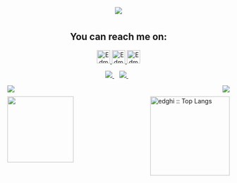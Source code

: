 <p align="center">
  <a href="https://github.com/Edmond22-prog"><img src="https://readme-typing-svg.herokuapp.com/?lines=Python%20Developer;Flutter%20Developer;Freelancer%20;GDSC%20Lead%20Alumni;Otaku%20and%20Gamer;Python%20Lover&font=Pacifico&center=true&width=650&height=120&color=4898ff&vCenter=true&size=45%22"></a>
</p>
<p align='center'>
 <h1 align="center">
  <h2 align="center">You can reach me on: </h2>

<p align="center">

  <a href="https://www.linkedin.com/in/edmond-ghislain-makolle-99716b1a2/">
    <img src="https://www.vectorlogo.zone/logos/linkedin/linkedin-icon.svg" alt="Edmond Ghislain Makolle LinkedIn Profile" height="30" width="30">
  </a>
  
  <a href="https://twitter.com/MakolleG">
    <img src="https://cdn.worldvectorlogo.com/logos/twitter-6.svg" alt="Edmond Ghislain Makolle Twitter Profile" height="30" width="30">
  </a>
  
  <a href="https://twitter.com/MakolleG">
    <img src="https://cdn-icons-png.flaticon.com/512/3178/3178285.png" alt="Edmond Ghislain Makolle Website" height="30" width="30">
  </a>
</p>
</h1>

<p align='center'>
  <a href="https://t.me/Edghi_Makol">
    <img src="https://img.shields.io/badge/telegram-%230077B5.svg?&style=for-the-badge&logo=telegram&logoColor=white" />
  </a>&nbsp;&nbsp;

  <a href="mailto:edghimakoll@gmail.com">
    <img src="https://img.shields.io/badge/email me-%231DA1F3.svg?&style=for-the-badge&logo=gmail&logoColor=white" />
  </a>&nbsp;&nbsp;
</p>



<img align="left" src="https://visitor-badge.laobi.icu/badge?page_id=Edmond22-prog" />
<img align="right" src="https://img.shields.io/github/followers/Edmond22-prog?label=Follow&style=social" />
<h1 align="center"></h1>
<img align="left" height="150px" src="https://github-readme-stats.vercel.app/api?username=Edmond22-prog&show_icons=true&theme=chartreuse-dark&count_private=true" />
<img align="right" height="180px" src="https://github-readme-stats.vercel.app/api/top-langs/?username=Edmond22-prog&count_private=true&langs_count=10&theme=chartreuse-dark&layout=compact&hide=html,css" alt="edghi :: Top Langs" />
<img height="150px" />
<br>
<br>

<!-- <h2 font-weight="bold">Skills</h2> -->
<!-- <p align='left'>
  <img src="https://cdn.iconscout.com/icon/free/png-128/python-20-1175115.png" width="50">
  <img src="https://cdn.iconscout.com/icon/free/png-128/java-22-225997.png" width="50">
  <img src="https://uxwing.com/wp-content/themes/uxwing/download/brands-and-social-media/dart-programming-language-icon.svg" width="50">
  <img src="https://cdn.iconscout.com/icon/free/png-128/html5-40-1175193.png" width="50">
  <img src="https://cdn.iconscout.com/icon/free/png-128/css3-11-1175239.png" width="50">
  <img src="https://cdn.iconscout.com/icon/free/png-128/git-18-1175219.png" width="50">
  <img src="https://cdn.iconscout.com/icon/free/png-128/mysql-4-226026.png" width="50">
  <img src="https://cdn.iconscout.com/icon/free/png-128/django-13-1175187.png" width="50">
  <img src="https://daniel.feldroy.com/images/drf.png" width="100">
  <img src="https://uxwing.com/wp-content/themes/uxwing/download/brands-and-social-media/flutter-icon.svg" width="50">
</p> -->

